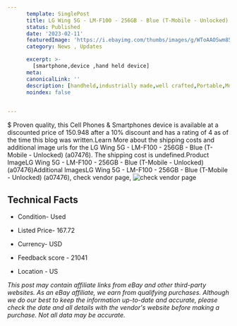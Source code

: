 ```yaml
---
      template: SinglePost
      title: LG Wing 5G - LM-F100 - 256GB - Blue (T-Mobile - Unlocked) (a07476)
      status: Published
      date: '2023-02-11'
      featuredImage: 'https://i.ebayimg.com/thumbs/images/g/WToAAOSwm85j1Dfe/s-l225.jpg'
      category: News , Updates

      excerpt: >-
        [smartphone,device ,hand held device]
      meta:
      canonicalLink: ''
      description: [handheld,industrially made,well crafted,Portable,Mobile,Compact,Convenient,Lightweight,Maneuverable,Man-portable,Miniature,Carriable,Hand-held,Light,Holdable,Transportable,Mobile device,Pocket-sized,On-the-go,Wireless,Cordless,Compact size,Convenient size, smartphone,device ,hand held device]
      noindex: false

        
---
```

$
    Proven quality, this Cell Phones & Smartphones device is available at a discounted price of 150.948 after a 10% discount and has a rating of 4 as of the time this blog was written.Learn More about the shipping costs and additional image urls for the LG Wing 5G - LM-F100 - 256GB - Blue (T-Mobile - Unlocked) (a07476). The shipping cost is undefined.Product ImageLG Wing 5G - LM-F100 - 256GB - Blue (T-Mobile - Unlocked) (a07476)Additional ImagesLG Wing 5G - LM-F100 - 256GB - Blue (T-Mobile - Unlocked) (a07476), check vendor page, ![check vendor page](https://origin-galleryplus.ebayimg.com/ws/web/255949056503_2_0_1/225x225.jpg,https://origin-galleryplus.ebayimg.com/ws/web/255949056503_3_0_1/225x225.jpg,https://origin-galleryplus.ebayimg.com/ws/web/255949056503_4_0_1/225x225.jpg,https://origin-galleryplus.ebayimg.com/ws/web/255949056503_5_0_1/225x225.jpg,https://origin-galleryplus.ebayimg.com/ws/web/255949056503_6_0_1/225x225.jpg,https://origin-galleryplus.ebayimg.com/ws/web/255949056503_7_0_1/225x225.jpg)
    
    

 ## Technical Facts 



     
      

 - Condition- Used 


      

 - Listed Price- 167.72 


      

 - Currency- USD 


      

 - Feedback score - 21041 


      

 - Location - US 


      
      

 *_This post may contain affiliate links from eBay and other third-party websites. As an eBay affiliate, we earn from qualifying purchases. Although we do our best to keep the information up-to-date and accurate, please check the date and all details with the vendor's website before making a purchase. Not all data may be accurate._*



    
    
    
    
    